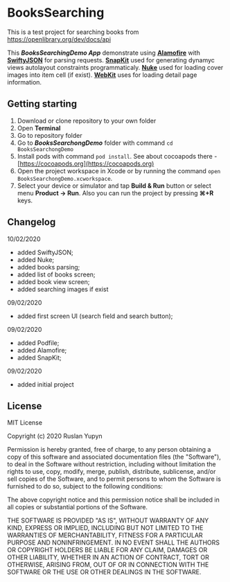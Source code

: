 BooksSearching
==============

This is a test project for searching books from https://openlibrary.org/dev/docs/api

This **_BooksSearchingDemo App_** demonstrate using [**Alamofire**](https://github.com/Alamofire/Alamofire) with [**SwiftyJSON**](https://github.com/SwiftyJSON/SwiftyJSON) for parsing requests.
[**SnapKit**](https://github.com/SnapKit/SnapKit) used for generating dynamyc views autolayout constraints programmaticaly.
[**Nuke**](https://github.com/kean/Nuke) used for loading cover images into item cell (if exist).
[**WebKit**](https://developer.apple.com/documentation/webkit) uses for loading detail page information.


Getting starting
----------------

1. Download or clone repository to your own folder
2. Open **Terminal**
3. Go to repository folder
4. Go to **_BooksSearchongDemo_** folder with command ```cd BooksSearchongDemo```
5. Install pods with command ```pod install```. See about cocoapods there - [https://cocoapods.org](https://cocoapods.org)
6. Open the project workspace in Xcode or by running the command ```open BooksSearchongDemo.xcworkspace```.
7. Select your device or simulator and tap **Build & Run** button or select menu **Product -> Run**. Also you can run the project by pressing **⌘+R** keys.


Changelog
---------

10/02/2020 
- added SwiftyJSON;
- added Nuke;
- added books parsing;
- added list of books screen;
- added book view screen;
- added searching images if exist

09/02/2020
- added first screen UI (search field and search button);

09/02/2020

- added Podfile;
- added Alamofire;
- added SnapKit;

09/02/2020
- added initial project

License
-------

MIT License

Copyright (c) 2020 Ruslan Yupyn

Permission is hereby granted, free of charge, to any person obtaining a copy
of this software and associated documentation files (the "Software"), to deal
in the Software without restriction, including without limitation the rights
to use, copy, modify, merge, publish, distribute, sublicense, and/or sell
copies of the Software, and to permit persons to whom the Software is
furnished to do so, subject to the following conditions:

The above copyright notice and this permission notice shall be included in all
copies or substantial portions of the Software.

THE SOFTWARE IS PROVIDED "AS IS", WITHOUT WARRANTY OF ANY KIND, EXPRESS OR
IMPLIED, INCLUDING BUT NOT LIMITED TO THE WARRANTIES OF MERCHANTABILITY,
FITNESS FOR A PARTICULAR PURPOSE AND NONINFRINGEMENT. IN NO EVENT SHALL THE
AUTHORS OR COPYRIGHT HOLDERS BE LIABLE FOR ANY CLAIM, DAMAGES OR OTHER
LIABILITY, WHETHER IN AN ACTION OF CONTRACT, TORT OR OTHERWISE, ARISING FROM,
OUT OF OR IN CONNECTION WITH THE SOFTWARE OR THE USE OR OTHER DEALINGS IN THE
SOFTWARE.